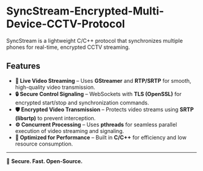 # SyncStream-Encrypted-Multi-Device-CCTV-Protocol
SyncStream is a lightweight C/C++ protocol that synchronizes multiple phones for real-time, encrypted CCTV streaming.  

## Features  

- **📡 Live Video Streaming** – Uses **GStreamer** and **RTP/SRTP** for smooth, high-quality video transmission.  
- **🔒 Secure Control Signaling** – WebSockets with **TLS (OpenSSL)** for encrypted start/stop and synchronization commands.  
- **🛡️ Encrypted Video Transmission** – Protects video streams using **SRTP (libsrtp)** to prevent interception.  
- **⚙️ Concurrent Processing** – Uses **pthreads** for seamless parallel execution of video streaming and signaling.  
- **🚀 Optimized for Performance** – Built in **C/C++** for efficiency and low resource consumption.  

---

🔗 **Secure. Fast. Open-Source.**
